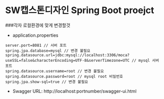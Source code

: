 # SW캡스톤디자인 Spring Boot proejct

###각자 로컬환경에 맞게 변경할것
* application.properties
```
server.port=8081 // 서버 포트
spring.jpa.database=mysql // 변경 불필요
spring.datasource.url=jdbc:mysql://localhost:3306/moca?useSSL=false&characterEncoding=UTF-8&serverTimezone=UTC // mysql 서버 포트
spring.datasource.username=root // 변경 불필요 
spring.datasource.password=root // mysql root 비밀번호
spring.jpa.show-sql=true // 변경 불필요
```
* Swagger URL: http://localhost:portnumber/swagger-ui.html
